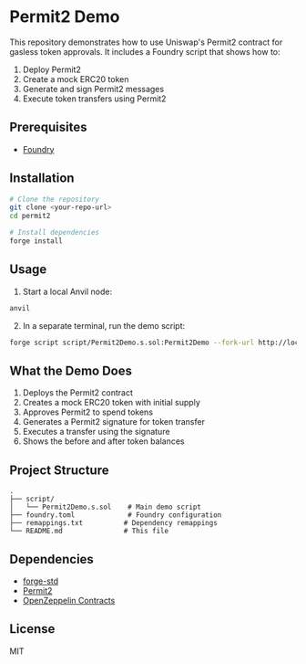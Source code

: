 # Permit2 Demo

This repository demonstrates how to use Uniswap's Permit2 contract for gasless token approvals. It includes a Foundry script that shows how to:

1. Deploy Permit2
2. Create a mock ERC20 token
3. Generate and sign Permit2 messages
4. Execute token transfers using Permit2

## Prerequisites

- [Foundry](https://book.getfoundry.sh/getting-started/installation)

## Installation

```bash
# Clone the repository
git clone <your-repo-url>
cd permit2

# Install dependencies
forge install
```

## Usage

1. Start a local Anvil node:
```bash
anvil
```

2. In a separate terminal, run the demo script:
```bash
forge script script/Permit2Demo.s.sol:Permit2Demo --fork-url http://localhost:8545 -vvvv
```

## What the Demo Does

1. Deploys the Permit2 contract
2. Creates a mock ERC20 token with initial supply
3. Approves Permit2 to spend tokens
4. Generates a Permit2 signature for token transfer
5. Executes a transfer using the signature
6. Shows the before and after token balances

## Project Structure

```
.
├── script/
│   └── Permit2Demo.s.sol    # Main demo script
├── foundry.toml             # Foundry configuration
├── remappings.txt          # Dependency remappings
└── README.md               # This file
```

## Dependencies

- [forge-std](https://github.com/foundry-rs/forge-std)
- [Permit2](https://github.com/Uniswap/permit2)
- [OpenZeppelin Contracts](https://github.com/OpenZeppelin/openzeppelin-contracts)

## License

MIT
